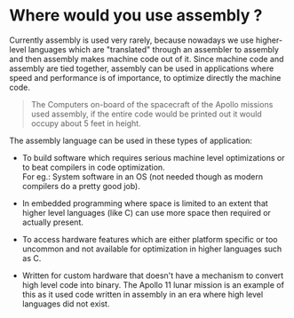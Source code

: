 # Where would you use assembly ?

Currently assembly is used very rarely, because nowadays we use higher-level languages which are "translated" through an assembler to assembly and then assembly makes machine code out of it.
Since machine code and assembly are tied together, assembly can be used in applications where speed and performance is of importance, to optimize directly the machine code.

> The Computers on-board of the spacecraft of the Apollo missions used assembly, if the entire code would be printed out it would occupy about 5 feet in height.

The assembly language can be used in these types of application:

* To build software which requires serious machine level optimizations or to beat compilers in code optimization. \
  For eg.: System software in an OS (not needed though as modern compilers do a pretty good job).

* In embedded programming where space is limited to an extent that higher level languages
  (like C) can use more space then required or actually present.

* To access hardware features which are either platform specific or too uncommon and not
  available for optimization in higher languages such as C.

* Written for custom hardware that doesn't have a mechanism to convert high level code
  into binary. The Apollo 11 lunar mission is an example of this as it used code
  written in assembly in an era where high level languages did not exist.